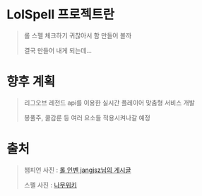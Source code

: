 # LolSpell 프로젝트란

>롤 스펠 체크하기 귀찮아서 함 만들어 볼까
>
>결국 만들어 내게 되는데...




# 향후 계획

>리그오브 레전드 api를 이용한 실시간 플레이어 맞춤형 서비스 개발
>
> 봉풀주, 쿨감룬 등 여러 요소들 적용시켜나갈 예정



# 출처

>챔피언 사진 : [롤 인벤 jangjsz님의 게시글](http://www.inven.co.kr/board/lol/2653/1779611)
>
>스펠 사진 : [나무위키](https://namu.wiki/w/%EC%86%8C%ED%99%98%EC%82%AC%20%EC%A3%BC%EB%AC%B8)
